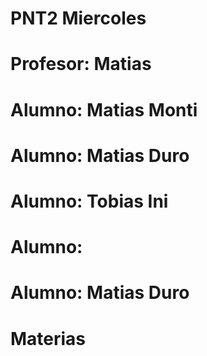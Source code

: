 # PNT2 Miercoles

# Profesor: Matias
# Alumno: Matias Monti
# Alumno: Matias Duro
# Alumno: Tobias Ini
# Alumno: 
# Alumno: Matias Duro
# Materias
